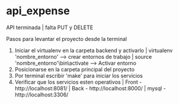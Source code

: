 # api_expense

API terminada | falta PUT y DELETE

Pasos para levantar el proyecto desde la terminal

1. Iniciar el virtualenv en la carpeta backend y activarlo
   | virtualenv 'nombre_entorno' --> crear entornos de trabajo
   | source 'nombre_entorno'\bin\activate --> Activar entorno
2. Posicionarse en la carpeta principal del proyecto
3. Por terminal escribir 'make' para iniciar los servicios
4. Verificar que los servicios esten operativos
   | Front - http://localhost:8081/
   | Back - http://localhost:8000/
   | mysql - http://localhost:3306/
